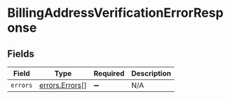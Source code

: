 # BillingAddressVerificationErrorResponse


## Fields

| Field                                                   | Type                                                    | Required                                                | Description                                             |
| ------------------------------------------------------- | ------------------------------------------------------- | ------------------------------------------------------- | ------------------------------------------------------- |
| `errors`                                                | [errors.Errors](../../../sdk/models/errors/errors.md)[] | :heavy_minus_sign:                                      | N/A                                                     |